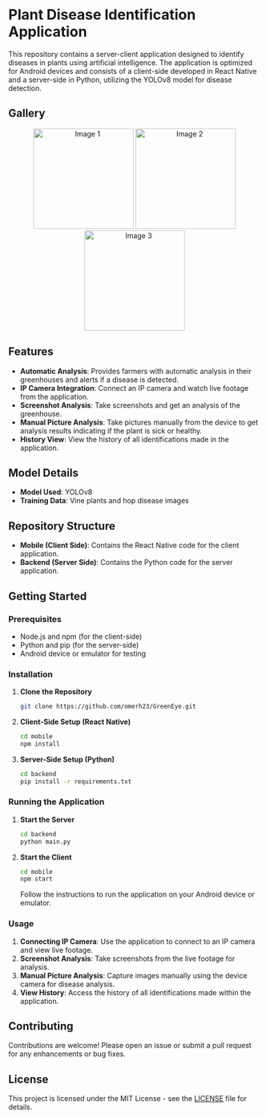 
# Plant Disease Identification Application

This repository contains a server-client application designed to identify diseases in plants using artificial intelligence. The application is optimized for Android devices and consists of a client-side developed in React Native and a server-side in Python, utilizing the YOLOv8 model for disease detection.

## Gallery

<p align="center">
  <img src="![image](https://github.com/user-attachments/assets/89ad6f55-3116-472d-b574-a067fd4d5ca1)
" width="200" alt="Image 1" />
  <img src="path/to/image2.png" width="200" alt="Image 2" />
  <img src="path/to/image3.png" width="200" alt="Image 3" />
</p>

## Features

- **Automatic Analysis**: Provides farmers with automatic analysis in their greenhouses and alerts if a disease is detected.
- **IP Camera Integration**: Connect an IP camera and watch live footage from the application.
- **Screenshot Analysis**: Take screenshots and get an analysis of the greenhouse.
- **Manual Picture Analysis**: Take pictures manually from the device to get analysis results indicating if the plant is sick or healthy.
- **History View**: View the history of all identifications made in the application.

## Model Details

- **Model Used**: YOLOv8
- **Training Data**: Vine plants and hop disease images

## Repository Structure

- **Mobile (Client Side)**: Contains the React Native code for the client application.
- **Backend (Server Side)**: Contains the Python code for the server application.

## Getting Started

### Prerequisites

- Node.js and npm (for the client-side)
- Python and pip (for the server-side)
- Android device or emulator for testing

### Installation

1. **Clone the Repository**

   ```sh
   git clone https://github.com/omerh23/GreenEye.git
   ```

2. **Client-Side Setup (React Native)**

   ```sh
   cd mobile
   npm install
   ```

3. **Server-Side Setup (Python)**

   ```sh
   cd backend
   pip install -r requirements.txt
   ```

### Running the Application

1. **Start the Server**

   ```sh
   cd backend
   python main.py
   ```

2. **Start the Client**

   ```sh
   cd mobile
   npm start
   ```

   Follow the instructions to run the application on your Android device or emulator.

### Usage

1. **Connecting IP Camera**: Use the application to connect to an IP camera and view live footage.
2. **Screenshot Analysis**: Take screenshots from the live footage for analysis.
3. **Manual Picture Analysis**: Capture images manually using the device camera for disease analysis.
4. **View History**: Access the history of all identifications made within the application.

## Contributing

Contributions are welcome! Please open an issue or submit a pull request for any enhancements or bug fixes.

## License

This project is licensed under the MIT License - see the [LICENSE](LICENSE) file for details.




